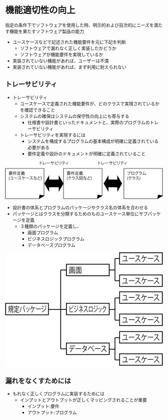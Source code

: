 # 機能適切性の向上

指定の条件下でソフトウェアを使用した時、明示的および目次的にニーズを満たす機能を果たすソフトウェア製品の能力

* ユースケースなどで記述された機能要件を元に下記を判断
    * ソフトウェアで漏れなく正しく実装したかどうか
    * ソフトウェアが機能要件を実現しているか
* 実装されていない機能があれば、ユーザーは不満
* 実装されていない機能があれば、まず利用に耐えられない

## トレーサビリティ

* トレーサビリティ
    * ユースケースで定義された機能要件が、どのクラスで実現されているかを確認できること
    * システムの確保はシステムの保守性の向上にも寄与する
        * 仕様書や設計書といったドキュメントと、実際のプログラムのトレーサビリティ
    * トレーサビリティを実現するには
        * システムを構成するプログラムの基本構成が明確に定義されている必要がある
        * 要件定義や設計のドキュメントが明確に定義されていること

![traceability](image/traceability.png)


* 設計書の体系とプログラムのパッケージやクラス名の体系を合わせる
* パッケージとはクラスを分類するためのものユースケース単位にサブパッケージを定義
    * ３種類のパッケージを定義し、
        * 画面プログラム
        * ビジネスロジックプログラム
        * データベースプログラム

![package](image/package.png)

## 漏れをなくすためには

* もれなく正しくプログラムに実装するためには
    * インプットとアウトプットが正しくマッピングされることが重要
        * インプット:要件
        * アウトプット:プログラム

